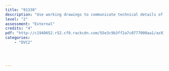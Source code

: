 ```yaml
---
title: "91338"
description: "Use working drawings to communicate technical details of a design"
level: "2"
assessment: "External"
credits: "4"
pdf: "http://c1940652.r52.cf0.rackcdn.com/55e3c9b3ff2a7c0777000aa1/as91338.pdf"
categories:
    - "DVC2"
    
    
    
    
---
```

